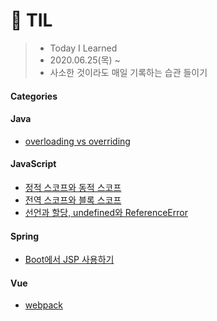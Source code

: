 # 📝 TIL
>- Today I Learned
>- 2020.06.25(목) ~
>- 사소한 것이라도 매일 기록하는 습관 들이기

#### Categories

#### Java
* [overloading vs overriding](java/[20200629]_overloading_vs_overriding.md)

#### JavaScript
* [정적 스코프와 동적 스코프](javascript/[20200627]_정적스코프와_동적스코프.md)
* [전역 스코프와 블록 스코프](javascript/[20200628]_전역스코프와_블록스코프.md)
* [선언과 할당, undefined와 ReferenceError](javascript/[20200630]_선언과_할당_undefined와_ReferenceError.md)

#### Spring
* [Boot에서 JSP 사용하기](spring/[20200625]_boot에서_JSP사용하기.md)

#### Vue
* [webpack](vue/[20200626]_webpack.md)